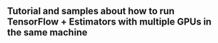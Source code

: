 ## Tutorial and samples about how to run TensorFlow + Estimators with multiple GPUs in the same machine


